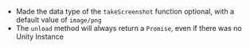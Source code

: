 - Made the data type of the `takeScreenshot` function optional, with a default value of `image/png`
- The `unload` method will always return a `Promise`, even if there was no Unity Instance

